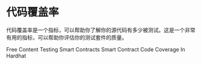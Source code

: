 # 代码覆盖率

代码覆盖率是一个指标，可以帮助你了解你的源代码有多少被测试。这是一个非常有用的指标，可以帮助你评估你的测试套件的质量。

<ResourceGroupTitle>Free Content</ResourceGroupTitle>
<BadgeLink colorScheme='yellow' badgeText='Read' href='https://ethereum.org/en/developers/docs/smart-contracts/testing/'>Testing Smart Contracts</BadgeLink>
<BadgeLink colorScheme='yellow' badgeText='Read' href='https://medium.com/coinmonks/smart-contract-code-coverage-in-hardhat-d4a5ff6c9ba6'>Smart Contract Code Coverage In Hardhat</BadgeLink>
